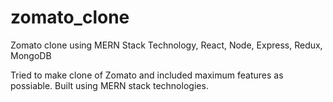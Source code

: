 # zomato_clone
Zomato clone using MERN Stack Technology, React, Node, Express, Redux, MongoDB

Tried to make clone of Zomato and included maximum features as possiable. Built using MERN stack technologies.
